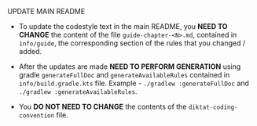 UPDATE MAIN README

* To update the codestyle text in the main README, you **NEED TO CHANGE** the content of the file `guide-chapter-<N>.md`, contained in `info/guide`, the corresponding section of the rules that you changed / added.

* After the updates are made **NEED TO PERFORM GENERATION** using gradle `generateFullDoc` and `generateAvailableRules` contained in `info/build.gradle.kts` file. Example - `./gradlew :generateFullDoc` and `./gradlew :generateAvailableRules`.

* You **DO NOT NEED TO CHANGE** the contents of the `diktat-coding-convention` file.
